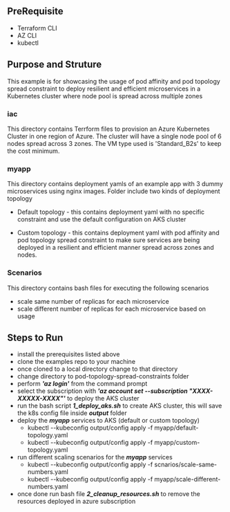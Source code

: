 ## PreRequisite
- Terraform CLI
- AZ CLI
- kubectl

## Purpose and Struture

This example is for showcasing the usage of pod affinity and pod topology spread constraint to deploy resilient and efficient microservices in a Kubernetes cluster where node pool is spread across multiple zones

### iac

This directory contains Terrform files to provision an Azure Kubernetes Cluster in one region of Azure. The cluster will have  a single node pool of 6 nodes spread across 3 zones. The VM type used is 'Standard_B2s' to keep the cost minimum.

### myapp

This directory contains deployment yamls of an example app with 3 dummy microservices using nginx images. Folder include two kinds of deployment topology

- Default topology - this contains deployment yaml with no specific constraint and use the default configuration on AKS cluster

- Custom topology - this contains deployment yaml with pod affinity and pod topology spread constraint to make sure services are being deployed in a resilient and efficient manner spread across zones and nodes.

### Scenarios

This directory contains bash files for executing the following scenarios

- scale same number of replicas for each microservice
- scale different number of replicas for each microservice based on usage


## Steps to Run

- install the prerequisites listed above
- clone the examples repo to your machine
- once cloned to a local directory change to that directory
- change directory to pod-topology-spread-constraints folder
- perform ***'az login'*** from the command prompt
- select the subscription with ***'az account set --subscription "XXXX-XXXXX-XXXX"'*** to deploy the AKS cluster
- run the bash script ***1_deploy_aks.sh*** to create AKS cluster, this will save the k8s config file inside ***output*** folder
- deploy the ***myapp*** services to AKS (default or custom topology)
  -   kubectl --kubeconfig output/config apply -f myapp/default-topology.yaml
  -   kubectl --kubeconfig output/config apply -f myapp/custom-topology.yaml
- run different scaling scenarios for the ***myapp*** services
  -   kubectl --kubeconfig output/config apply -f scnarios/scale-same-numbers.yaml
  -   kubectl --kubeconfig output/config apply -f myapp/scale-different-numbers.yaml
- once done run bash file ***2_cleanup_resources.sh*** to remove the resources deployed in azure subscription
